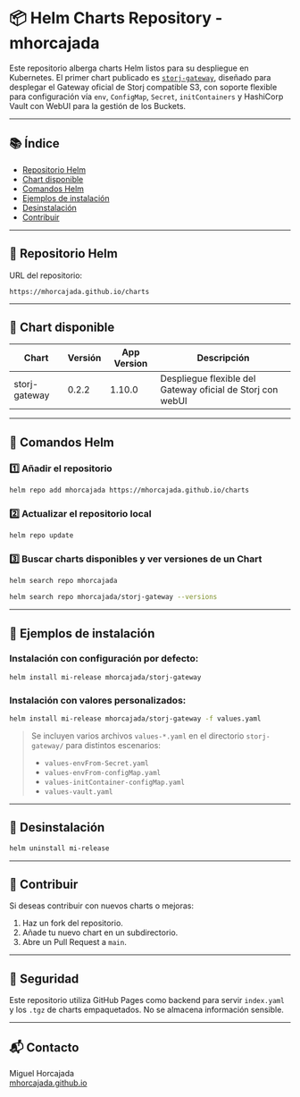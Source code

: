 # 📦 Helm Charts Repository - mhorcajada

Este repositorio alberga charts Helm listos para su despliegue en Kubernetes. El primer chart publicado es [`storj-gateway`](./storj-gateway), diseñado para desplegar el Gateway oficial de Storj compatible S3, con soporte flexible para configuración vía `env`, `ConfigMap`, `Secret`, `initContainers` y HashiCorp Vault con WebUI para la gestión de los Buckets.

---

## 📚 Índice

- [Repositorio Helm](#📁-repositorio-helm)
- [Chart disponible](#🚀-chart-disponible)
- [Comandos Helm](#🔧-comandos-helm)
- [Ejemplos de instalación](#🧪-ejemplos-de-instalación)
- [Desinstalación](#🧹-desinstalación)
- [Contribuir](#🤝-contribuir)

---

## 📁 Repositorio Helm

URL del repositorio:

```
https://mhorcajada.github.io/charts
```

---

## 🚀 Chart disponible

| Chart           | Versión | App Version | Descripción                               |
|----------------|---------|-------------|-------------------------------------------|
| storj-gateway  | 0.2.2   | 1.10.0      | Despliegue flexible del Gateway oficial de Storj con webUI |

---

## 🔧 Comandos Helm

### 1️⃣ Añadir el repositorio

```bash
helm repo add mhorcajada https://mhorcajada.github.io/charts
```

### 2️⃣ Actualizar el repositorio local

```bash
helm repo update
```

### 3️⃣ Buscar charts disponibles y ver versiones de un Chart

```bash
helm search repo mhorcajada
```
```bash
helm search repo mhorcajada/storj-gateway --versions
```

---

## 🧪 Ejemplos de instalación

### Instalación con configuración por defecto:

```bash
helm install mi-release mhorcajada/storj-gateway
```

### Instalación con valores personalizados:

```bash
helm install mi-release mhorcajada/storj-gateway -f values.yaml
```

> Se incluyen varios archivos `values-*.yaml` en el directorio `storj-gateway/` para distintos escenarios:  
> - `values-envFrom-Secret.yaml`  
> - `values-envFrom-configMap.yaml`  
> - `values-initContainer-configMap.yaml`  
> - `values-vault.yaml`

---

## 🧹 Desinstalación

```bash
helm uninstall mi-release
```

---

## 🤝 Contribuir

Si deseas contribuir con nuevos charts o mejoras:

1. Haz un fork del repositorio.
2. Añade tu nuevo chart en un subdirectorio.
3. Abre un Pull Request a `main`.

---

## 🔐 Seguridad

Este repositorio utiliza GitHub Pages como backend para servir `index.yaml` y los `.tgz` de charts empaquetados. No se almacena información sensible.

---

## 📬 Contacto

Miguel Horcajada  
[mhorcajada.github.io](https://mhorcajada.github.io/charts)
